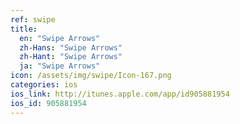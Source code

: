 ```yaml
---
ref: swipe
title:
  en: "Swipe Arrows"
  zh-Hans: "Swipe Arrows"
  zh-Hant: "Swipe Arrows"
  ja: "Swipe Arrows"
icon: /assets/img/swipe/Icon-167.png
categories: ios
ios_link: http://itunes.apple.com/app/id905881954
ios_id: 905881954
---
```



